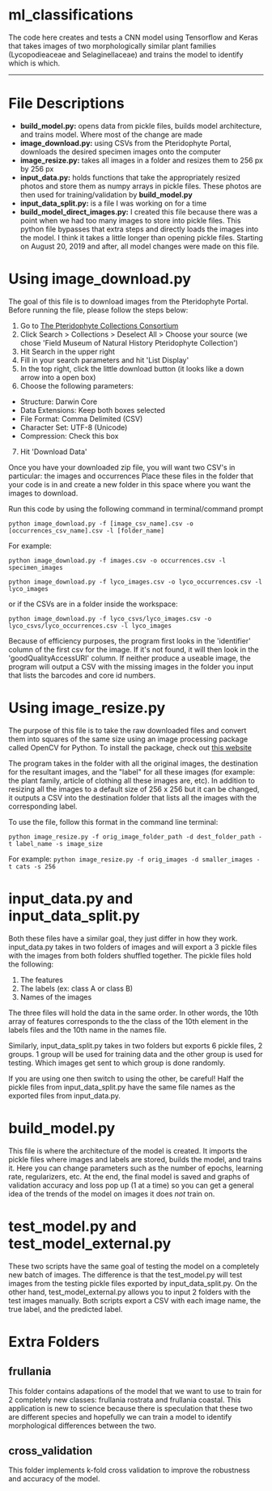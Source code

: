 # ml_classifications

The code here creates and tests a CNN model using Tensorflow and Keras that takes images of two morphologically similar plant families (Lycopodieaceae and Selaginellaceae) and trains the model to identify which is which. 

---

# File Descriptions
* **build_model.py:** opens data from pickle files, builds model architecture, and trains model. Where most of the change are made
* **image_download.py:** using CSVs from the Pteridophyte Portal, downloads the desired specimen images onto the computer
* **image_resize.py:** takes all images in a folder and resizes them to 256 px by 256 px
* **input_data.py:** holds functions that take the appropriately resized photos and store them as numpy arrays in pickle files. These photos are then used for training/validation by **build_model.py**
* **input_data_split.py:** is a file I was working on for a time
* **build_model_direct_images.py:** I created this file because there was a point when we had too many images to store into pickle files. This python file bypasses that extra steps and directly loads the images into the model. I think it takes a little longer than opening pickle files. Starting on August 20, 2019 and after, all model changes were made on this file.

# Using image_download.py
The goal of this file is to download images from the Pteridophyte Portal. Before running the file, please follow the steps below:
1. Go to [The Pteridophyte Collections Consortium](http://www.pteridoportal.org/portal/)
2. Click Search > Collections > Deselect All > Choose your source (we chose 'Field Museum of Natural History Pteridophyte Collection')
3. Hit Search in the upper right
4. Fill in your search parameters and hit 'List Display'
5. In the top right, click the little download button (it looks like a down arrow into a open box)
6. Choose the following parameters:

* Structure: Darwin Core  
* Data Extensions: Keep both boxes selected   
* File Format: Comma Delimited (CSV)   
* Character Set: UTF-8 (Unicode)   
* Compression: Check this box   
   
7. Hit 'Download Data'

Once you have your downloaded zip file, you will want two CSV's in particular: the images and occurrences
Place these files in the folder that your code is in and create a new folder in this space where you want the images to download.

Run this code by using the following command in terminal/command prompt

`python image_download.py -f [image_csv_name].csv -o [occurrences_csv_name].csv -l [folder_name]`

For example:

`python image_download.py -f images.csv -o occurrences.csv -l specimen_images`

`python image_download.py -f lyco_images.csv -o lyco_occurrences.csv -l lyco_images`

or if the CSVs are in a folder inside the workspace:

`python image_download.py -f lyco_csvs/lyco_images.csv -o lyco_csvs/lyco_occurrences.csv -l lyco_images`

Because of efficiency purposes, the program first looks in the 'identifier' column of the first csv for the image. If it's not found, it will then look in the 'goodQualityAccessURI' column. If neither produce a useable image, the program will output a CSV with the missing images in the folder you input that lists the barcodes and core id numbers.

# Using image_resize.py

The purpose of this file is to take the raw downloaded files and convert them into squares of the same size using an image processing package called OpenCV for Python. To install the package, check out [this website](https://pypi.org/project/opencv-python/) 

The program takes in the folder with all the original images, the destination for the resultant images, and the "label" for all these images (for example: the plant family, article of clothing all these images are, etc). In addition to resizing all the images to a default size of 256 x 256 but it can be changed, it outputs a CSV into the destination folder that lists all the images with the corresponding label. 

To use the file, follow this format in the command line terminal:

`python image_resize.py -f orig_image_folder_path -d dest_folder_path -t label_name -s image_size`

For example:
`python image_resize.py -f orig_images -d smaller_images -t cats -s 256`

# input_data.py and input_data_split.py

Both these files have a similar goal, they just differ in how they work. input_data.py takes in two folders of images and will export a 3 pickle files with the images from both folders shuffled together. The pickle files hold the following:

1. The features
2. The labels (ex: class A or class B)
3. Names of the images

The three files will hold the data in the same order. In other words, the 10th array of features corresponds to the the class of the 10th element in the labels files and the 10th name in the names file.

Similarly, input_data_split.py takes in two folders but exports 6 pickle files, 2 groups. 1 group will be used for training data and the other group is used for testing. Which images get sent to which group is done randomly.

If you are using one then switch to using the other, be careful! Half the pickle files from input_data_split.py have the same file names as the exported files from input_data.py.

# build_model.py

This file is where the architecture of the model is created. It imports the pickle files where images and labels are stored, builds the model, and trains it. Here you can change parameters such as the number of epochs, learning rate, regularizers, etc. At the end, the final model is saved and graphs of validation accuracy and loss pop up (1 at a time) so you can get a general idea of the trends of the model on images it does *not* train on.

# test_model.py and test_model_external.py

These two scripts have the same goal of testing the model on a completely new batch of images. The difference is that the test_model.py will test images from the testing pickle files exported by input_data_split.py. On the other hand, test_model_external.py allows you to input 2 folders with the test images manually. Both scripts export a CSV with each image name, the true label, and the predicted label.

# Extra Folders

## frullania

This folder contains adapations of the model that we want to use to train for 2 completely new classes: frullania rostrata and frullania coastal. This application is new to science because there is speculation that these two are different species and hopefully we can train a model to identify morphological differences between the two.

## cross_validation

This folder implements k-fold cross validation to improve the robustness and accuracy of the model.
